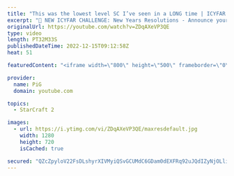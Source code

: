 ```yaml
---
title: "This was the lowest level SC I’ve seen in a LONG time | ICYFAR \"Spooktober\" - StarCraft 2"
excerpt: "🤯 NEW ICYFAR CHALLENGE: New Years Resolutions - Announce your strategy in chat at the start of the game, then follow through on it! Send submissions to eonblu95@gmail.com as attachment AND only ICYFAR as the subject. Max 1 replay per person. Latest submission is on the 12th January  🤯 In this month’s"
originalUrl: https://youtube.com/watch?v=ZDqAXeVP3QE
type: video
length: PT32M33S
publishedDateTime: 2022-12-15T09:12:58Z
heat: 51

featuredContent: "<iframe width=\"800\" height=\"500\" frameborder=\"0\" src=\"https://www.youtube.com/embed/ZDqAXeVP3QE\" allow=\"accelerometer; autoplay; encrypted-media; gyroscope; picture-in-picture\" allowfullscreen></iframe>"

provider:
  name: PiG
  domain: youtube.com

topics:
  - StarCraft 2

images:
  - url: https://i.ytimg.com/vi/ZDqAXeVP3QE/maxresdefault.jpg
    width: 1280
    height: 720
    isCached: true

secured: "QZcZpyloV22FsDLshyrXIVMyiQSvGCUMdC6GDam0dEXFRq92uJQdIZyNjOLli906aOIMaQepgbqJX/RF3ZRJ9nmSWlm/bLnuMtqMLI29QROWYCMu+zyeesdF8NP6D3Ub3efIdLl8INvlWbofqoiQHyIH80dBGnsaKxuISJo9GBvSE5rgD8YrBWVMigsiNbJWhuNqXotxTmT4znmfGlAFAgA+KiQVrrxR3QLob3jyOGqodR73bJ89V0Zo3lX7S/YLRIAbY6ueU8OXdO3KksIWbqwihRxqTeY/biPvYHOGQ2vWPzGTO/bP/7QgbRwJO3fOGHVuEAq4qo0EKWbAKdkDlmW2/iLkXaObbmj56swbNdgDOoCEsBx6LlLgYgQ99T913igeIhz7g0QzuB/Ahiy5djQ3lvlyeIB9Oj2PfihhZnA=;HGMBHLNqjO2AtYIx+BaI1g=="
---
```



